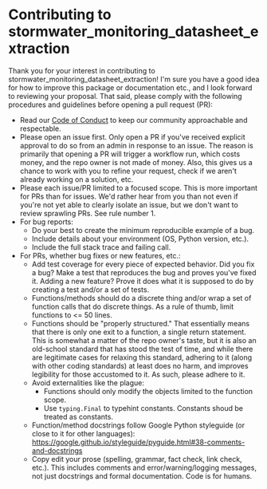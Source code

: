 # Contributing to stormwater_monitoring_datasheet_extraction

  Thank you for your interest in contributing to stormwater_monitoring_datasheet_extraction! I'm sure you have a good idea for how to improve this package or documentation etc., and I look forward to reviewing your proposal. That said, please comply with the following procedures and guidelines before opening a pull request (PR):
  - Read our [Code of Conduct](./CODE_OF_CONDUCT.md) to keep our community approachable and respectable.
  - Please open an issue first. Only open a PR if you've received explicit approval to do so from an admin in response to an issue. The reason is primarily that opening a PR will trigger a workflow run, which costs money, and the repo owner is not made of money. Also, this gives us a chance to work with you to refine your request, check if we aren't already working on a solution, etc.
  - Please each issue/PR limited to a focused scope. This is more important for PRs than for issues. We'd rather hear from you than not even if you're not yet able to clearly isolate an issue, but we don't want to review sprawling PRs. See rule number 1.
  - For bug reports:
    - Do your best to create the minimum reproducible example of a bug.
    - Include details about your environment (OS, Python version, etc.).
    - Include the full stack trace and failing call.
  - For PRs, whether bug fixes or new features, etc.:
    - Add test coverage for every piece of expected behavior. Did you fix a bug? Make a test that reproduces the bug and proves you've fixed it. Adding a new feature? Prove it does what it is supposed to do by creating a test and/or a set of tests.
    - Functions/methods should do a discrete thing and/or wrap a set of function calls that do discrete things. As a rule of thumb, limit functions to <= 50 lines.
    - Functions should be "properly structured." That essentially means that there is only one exit to a function, a single return statement. This is somewhat a matter of the repo owner's taste, but it is also an old-school standard that has stood the test of time, and while there are legitimate cases for relaxing this standard, adhering to it (along with other coding standards) at least does no harm, and improves legibility for those accustomed to it. As such, please adhere to it.
    - Avoid externalities like the plague:
      - Functions should only modify the objects limited to the function scope.
      - Use `typing.Final` to typehint constants. Constants shoud be treated as constants.
    - Function/method docstrings follow Google Python styleguide (or close to it for other languages): https://google.github.io/styleguide/pyguide.html#38-comments-and-docstrings
    - Copy edit your prose (spelling, grammar, fact check, link check, etc.). This includes comments and error/warning/logging messages, not just docstrings and formal documentation. Code is for humans.
